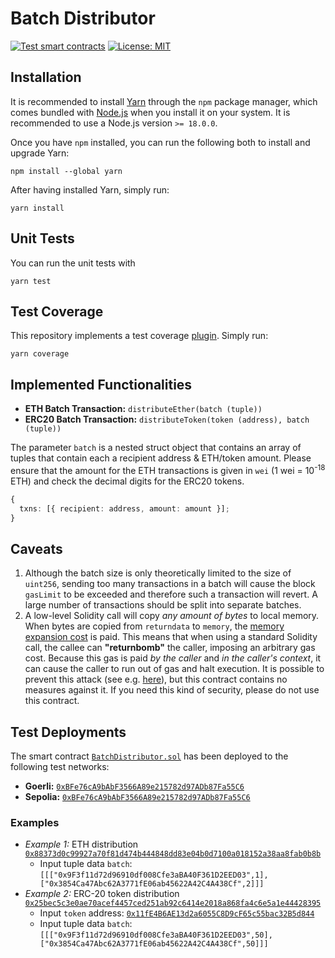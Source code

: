 # Batch Distributor

[![Test smart contracts](https://github.com/pcaversaccio/batch-distributor/actions/workflows/test-contracts.yml/badge.svg)](https://github.com/pcaversaccio/batch-distributor/actions/workflows/test-contracts.yml)
[![License: MIT](https://img.shields.io/badge/License-MIT-blue.svg)](https://opensource.org/license/mit/)

## Installation

It is recommended to install [Yarn](https://classic.yarnpkg.com) through the `npm` package manager, which comes bundled with [Node.js](https://nodejs.org/en) when you install it on your system. It is recommended to use a Node.js version `>= 18.0.0`.

Once you have `npm` installed, you can run the following both to install and upgrade Yarn:

```console
npm install --global yarn
```

After having installed Yarn, simply run:

```console
yarn install
```

## Unit Tests

You can run the unit tests with

```console
yarn test
```

## Test Coverage

This repository implements a test coverage [plugin](https://github.com/sc-forks/solidity-coverage). Simply run:

```console
yarn coverage
```

## Implemented Functionalities

- **ETH Batch Transaction:** `distributeEther(batch (tuple))`
- **ERC20 Batch Transaction:** `distributeToken(token (address), batch (tuple))`

The parameter `batch` is a nested struct object that contains an array of tuples that contain each a recipient address & ETH/token amount. Please ensure that the amount for the ETH transactions is given in `wei` (1 wei = 10<sup>-18</sup> ETH) and check the decimal digits for the ERC20 tokens.

```typescript
{
  txns: [{ recipient: address, amount: amount }];
}
```

## Caveats

1. Although the batch size is only theoretically limited to the size of `uint256`, sending too many transactions in a batch will cause the block `gasLimit` to be exceeded and therefore such a transaction will revert. A large number of transactions should be split into separate batches.
2. A low-level Solidity call will copy _any amount of bytes_ to local memory. When bytes are copied from `returndata` to `memory`, the [memory expansion cost](https://ethereum.stackexchange.com/questions/92546/what-is-the-memory-expansion-cost) is paid. This means that when using a standard Solidity call, the callee can **"returnbomb"** the caller, imposing an arbitrary gas cost. Because this gas is paid _by the caller_ and _in the caller's context_, it can cause the caller to run out of gas and halt execution. It is possible to prevent this attack (see e.g. [here](https://github.com/nomad-xyz/ExcessivelySafeCall)), but this contract contains no measures against it. If you need this kind of security, please do not use this contract.

## Test Deployments

The smart contract [`BatchDistributor.sol`](./contracts/BatchDistributor.sol) has been deployed to the following test networks:

- **Goerli:** [`0xBFe76cA9bAbF3566A89e215782d97ADb87Fa55C6`](https://goerli.etherscan.io/address/0xBFe76cA9bAbF3566A89e215782d97ADb87Fa55C6)
- **Sepolia:** [`0xBFe76cA9bAbF3566A89e215782d97ADb87Fa55C6`](https://sepolia.etherscan.io/address/0xBFe76cA9bAbF3566A89e215782d97ADb87Fa55C6)

### Examples

- _Example 1:_ ETH distribution [`0x88373d0c99927a70f81d474b444848dd83e04b0d7100a018152a38aa8fab0b8b`](https://goerli.etherscan.io/tx/0x88373d0c99927a70f81d474b444848dd83e04b0d7100a018152a38aa8fab0b8b)
  - Input tuple data `batch`: `[[["0x9F3f11d72d96910df008Cfe3aBA40F361D2EED03",1],["0x3854Ca47Abc62A3771fE06ab45622A42C4A438Cf",2]]]`
- _Example 2:_ ERC-20 token distribution [`0x25bec5c3e0ae70acef4457ced251ab92c6414e2018a868fa4c6e5a1e44428395`](https://goerli.etherscan.io/tx/0x25bec5c3e0ae70acef4457ced251ab92c6414e2018a868fa4c6e5a1e44428395)
  - Input `token` address: [`0x11fE4B6AE13d2a6055C8D9cF65c55bac32B5d844`](https://goerli.etherscan.io/address/0x11fE4B6AE13d2a6055C8D9cF65c55bac32B5d844)
  - Input tuple data `batch`: `[[["0x9F3f11d72d96910df008Cfe3aBA40F361D2EED03",50],["0x3854Ca47Abc62A3771fE06ab45622A42C4A438Cf",50]]]`
